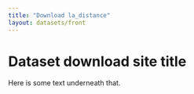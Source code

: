 ```yaml
---
title: "Download la_distance"
layout: datasets/front
---
```


# Dataset download site title

Here is some text underneath that.